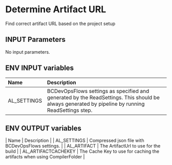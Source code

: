 # Determine Artifact URL

Find correct artifact URL based on the project setup

## INPUT Parameters

No input parameters.

## ENV INPUT variables

| Name                  | Description |
| :--                   | :-- |
| AL_SETTINGS           | BCDevOpsFlows settings as specified and generated by the ReadSettings. This should be always generated by pipeline by running ReadSettings step. |

## ENV OUTPUT variables

| Name | Description |
| AL_SETTINGS       | Compressed json file with BCDevOpsFlows settings.     |
| AL_ARTIFACT | The ArtifactUrl to use for the build |
| AL_ARTIFACTCACHEKEY | The Cache Key to use for caching the artifacts when using CompilerFolder |